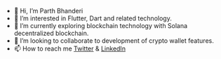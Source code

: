 - 👋 Hi, I’m Parth Bhanderi
- 👀 I’m interested in Flutter, Dart and related technology.
- 🌱 I’m currently exploring blockchain technology with Solana decentralized blockchain.
- 💞️ I’m looking to collaborate to development of crypto wallet features.
- 📫 How to reach me [Twitter](https://twitter.com/parthb22) & [LinkedIn](https://www.linkedin.com/in/parthbhanderi/)

<!---
parth22/parth22 is a ✨ special ✨ repository because its `README.md` (this file) appears on your GitHub profile.
You can click the Preview link to take a look at your changes.
--->
